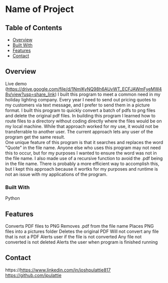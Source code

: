# Name of Project

## Table of Contents

- [Overview](#overview)
- [Built With](#built-with)
- [Features](#features)
- [Contact](#contact)

## Overview

Live demo
(https://drive.google.com/file/d/1NmlKyNQ98h6AUvWT_ECFJAWmFyeMW48v/view?usp=share_link)
  I built this program to meet a common need in my holiday lighting company.  Every year I need to send out pricing quotes to my customers via text message, and I prefer to send them in a picture format.  I built this program to quickly convert a batch of pdfs to png files and delete the original pdf files.
  In building this program I learned how to route files to a directory without coding directly where the files would be on my local machine. While that approach worked for my use, it would not be transferrable to another user.  The current approach lets any user of the program get the same result.    
  One unique feature of this program is that it searches and replaces the word "Quote" in the file name.  Anyone else who uses this program may not need this to occur, but for my purposes I wanted to ensure the word was not in the file name. I also made use of a recursive function to avoid the .pdf being in the file name.  There is probably a more efficient way to accomplish this, but I kept this approach because it wortks for my purposes and runtime is not an issue with my applications of the program.


### Built With

Python

## Features

Converts PDF files to PNG
Removes .pdf from the file name
Places PNG files into a pictures folder
Deletes the original PDF
Will not convert any file that is not a PDF
Alerts user if the file is not converted
Any file not converted is not deleted
Alerts the user when program is finished running


## Contact

https://https://www.linkedin.com/in/joshpulattie817
https://github.com/jpulattie
